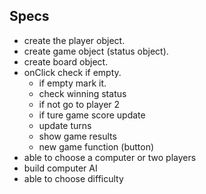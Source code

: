 ## Specs
* create the player object.
* create game object (status object).
* create board object.
* onClick check if empty.
  * if empty mark it.
  * check winning status
  * if not go to player 2
  * if ture game score update
  * update turns
  * show game results
  * new game function (button)
* able to choose a computer or two players
* build computer AI
* able to choose difficulty
